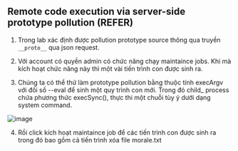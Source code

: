 ## Remote code execution via server-side prototype pollution (REFER)

1. Trong lab xác định được pollution prototype source thông qua truyền ``__proto__`` qua json request. 

2. Với account có quyền admin có chức năng chạy maintaince jobs. Khi mà kích hoạt chức năng này thì một vài tiến trình con được sinh ra.

3. Chúng ta có thể thử làm prototype pollution bằng thuộc tính execArgv với đối số --eval để sinh một quy trình con mới. Trong đó child_ process chứa phương thức execSync(), thực thi một chuỗi tùy ý dưới dạng system command.

![image](https://user-images.githubusercontent.com/80744099/232010103-c33cf884-55fd-430c-bc66-eb1520decac9.png)

4. Rồi click kích hoạt maintaince job để các tiến trình con được sinh ra trong đó bao gồm cả tiến trình xóa file morale.txt
